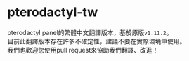 # pterodactyl-tw
pterodactyl panel的繁體中文翻譯版本，基於原版`v1.11.2`。  
目前此翻譯版本存在許多不確定性，建議不要在實際環境中使用。  
我們也歡迎您使用pull request來協助我們翻譯、改進！
